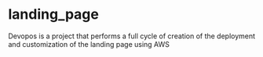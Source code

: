 # landing_page
Devopos is a project that performs a full cycle of creation of the deployment and customization of the landing page using AWS
